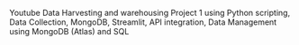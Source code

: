 Youtube Data Harvesting and warehousing Project 1 using Python scripting, Data Collection, MongoDB, Streamlit, API integration, Data Management using MongoDB (Atlas) and SQL
